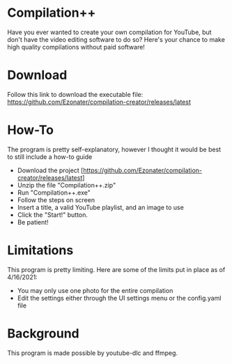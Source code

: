 # Compilation++

Have you ever wanted to create your own compilation for YouTube, but don't have the video editing software to do so?
Here's your chance to make high quality compilations without paid software!

# Download
Follow this link to download the executable file: https://github.com/Ezonater/compilation-creator/releases/latest

# How-To
The program is pretty self-explanatory, however I thought it would be best to still include a how-to guide
- Download the project [https://github.com/Ezonater/compilation-creator/releases/latest]
- Unzip the file "Compilation++.zip"
- Run "Compilation++.exe"
- Follow the steps on screen
- Insert a title, a valid YouTube playlist, and an image to use
- Click the "Start!" button.
- Be patient!

# Limitations
This program is pretty limiting. Here are some of the limits put in place as of 4/16/2021:
- You may only use one photo for the entire compilation
- Edit the settings either through the UI settings menu or the config.yaml file

# Background
This program is made possible by youtube-dlc and ffmpeg.
